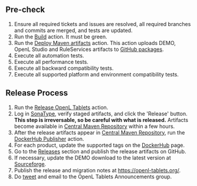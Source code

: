 ## Pre-check

1. Ensure all required tickets and issues are resolved, all required branches and commits are merged, and tests are updated.
2. Run the [Build](https://github.com/openl-tablets/openl-tablets/actions/workflows/build.yml) action.
   It must be green.
3. Run the [Deploy Maven artifacts](https://github.com/openl-tablets/openl-tablets/actions/workflows/deploy.yml) action.
   This action uploads DEMO, OpenL Studio and RuleServices artifacts to [GitHub packages](https://github.com/orgs/openl-tablets/packages?repo_name=openl-tablets).
4. Execute all automation tests.
5. Execute all performance tests.
6. Execute all backward compatibility tests.
7. Execute all supported platform and environment compatibility tests.

## Release Process

1. Run the [Release OpenL Tablets](https://github.com/openl-tablets/openl-tablets/actions/workflows/release.yml) action.
2. Log in [SonaType](https://oss.sonatype.org/), verify staged artifacts, and click the 'Release' button.
**This step is irreversable, so be careful with what is released.**
   Artifacts become available in [Central Maven Repository](https://repo1.maven.org/maven2/org/openl/) within a few hours.
3. After the release artifacts appear in [Central Maven Repository](https://repo1.maven.org/maven2/org/openl/),
run the [DockerHub Publisher](https://github.com/openl-tablets/openl-tablets/actions/workflows/docker.yml) action.
4. For each product, update the supported tags on the [DockerHub](https://hub.docker.com/u/openltablets) page.
5. Go to the [Releases](https://github.com/openl-tablets/openl-tablets/releases) section and publish the release artifacts on GitHub.
6. If necessary, update the DEMO download to the latest version at [Sourceforge](https://sourceforge.net/projects/openl-tablets/files/).
7. Publish the release and migration notes at https://openl-tablets.org/.
8. Do [tweet](https://twitter.com/openltablets) and email to the OpenL Tablets Announcements group.
